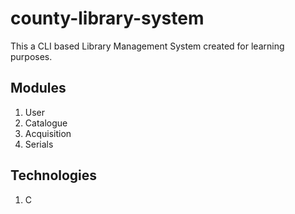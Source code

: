# county-library-system

This a CLI based Library Management System created for learning purposes.

## Modules

1. User
2. Catalogue
3. Acquisition
4. Serials

## Technologies

1. C
